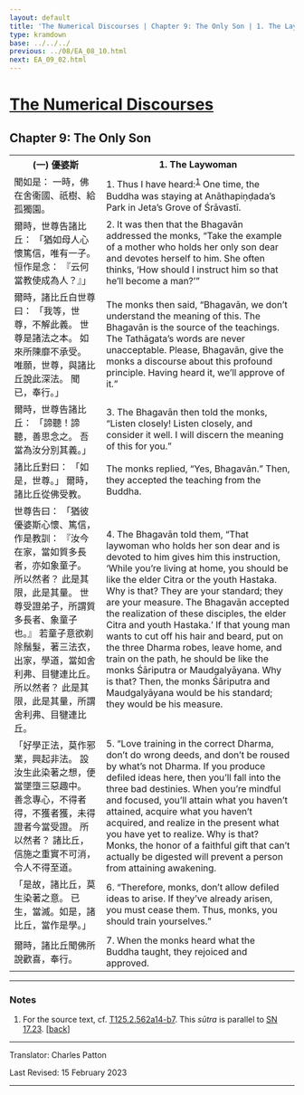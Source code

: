 ```yaml
---
layout: default
title: 'The Numerical Discourses | Chapter 9: The Only Son | 1. The Laywoman'
type: kramdown
base: ../../../
previous: ../08/EA_08_10.html
next: EA_09_02.html
---
```


<h1><a href='../index.html'>The Numerical Discourses</a></h1>
<h2>Chapter 9: The Only Son</h2>

<table class="trans">
  <th class='ch'>(一) 優婆斯</th>
  <th class='en'>1. The Laywoman</th>
  <tr>
    <td class='ch' title='T125.2.562a14'>聞如是： 一時，佛在舍衞國、祇樹、給孤獨園。</td>
    <td id='p1'>1. Thus I have heard:<sup id="ref1"><a href="#n1">1</a></sup> One time, the Buddha was staying at Anāthapiṇḍada’s Park in Jeta’s Grove of Śrāvastī.</td>
  </tr>
  <tr>
    <td class='ch' title='T125.2.562a15'>爾時，世尊告諸比丘： 「猶如母人心懷篤信，唯有一子。 恒作是念： 『云何當教使成為人？』」</td>
    <td id='p2'>2. It was then that the Bhagavān addressed the monks, “Take the example of a mother who holds her only son dear and devotes herself to him. She often thinks, ‘How should I instruct him so that he’ll become a man?’”</td>
  </tr>
  <tr>
    <td class='ch' title='T125.2.562a17'>爾時，諸比丘白世尊曰： 「我等，世尊，不解此義。 世尊是諸法之本。 如來所陳靡不承受。 唯願，世尊，與諸比丘說此深法。 聞已，奉行。」</td>
    <td>The monks then said, “Bhagavān, we don’t understand the meaning of this. The Bhagavān is the source of the teachings. The Tathāgata’s words are never unacceptable. Please, Bhagavān, give the monks a discourse about this profound principle. Having heard it, we’ll approve of it.”</td>
  </tr>
  <tr>
    <td class='ch' title='T125.2.562a20'>爾時，世尊告諸比丘： 「諦聽！諦聽，善思念之。 吾當為汝分別其義。」</td>
    <td id='p3'>3. The Bhagavān then told the monks, “Listen closely! Listen closely, and consider it well. I will discern the meaning of this for you.”</td>
  </tr>
  <tr>
    <td class='ch' title='T125.2.562a21'>諸比丘對曰： 「如是，世尊。」 爾時，諸比丘從佛受教。</td>
    <td>The monks replied, “Yes, Bhagavān.” Then, they accepted the teaching from the Buddha.</td>
  </tr>
  <tr>
    <td class='ch' title='T125.2.562a22'>世尊告曰： 「猶彼優婆斯心懷、篤信，作是教訓： 『汝今在家，當如質多長者，亦如象童子。 所以然者？ 此是其限，此是其量。 世尊受證弟子，所謂質多長者、象童子也。』 若童子意欲剃除鬚髮，著三法衣，出家，學道，當如舍利弗、目犍連比丘。 所以然者？ 此是其限，此是其量，所謂舍利弗、目犍連比丘。</td>
    <td id='p4'>4. The Bhagavān told them, “That laywoman who holds her son dear and is devoted to him gives him this instruction, ‘While you’re living at home, you should be like the elder Citra or the youth Hastaka. Why is that? They are your standard; they are your measure. The Bhagavān accepted the realization of these disciples, the elder Citra and youth Hastaka.’ If that young man wants to cut off his hair and beard, put on the three Dharma robes, leave home, and train on the path, he should be like the monks Śāriputra or Maudgalyāyana. Why is that? Then, the monks Śāriputra and Maudgalyāyana would be his standard; they would be his measure.</td>
  </tr>
  <tr>
    <td class='ch' title='T125.2.562a29'>「好學正法，莫作邪業，興起非法。 設汝生此染著之想，便當墜墮三惡趣中。 善念專心，不得者得，不獲者獲，未得證者今當受證。 所以然者？ 諸比丘，信施之重實不可消，令人不得至道。</td>
    <td id='p5'>5. “Love training in the correct Dharma, don’t do wrong deeds, and don’t be roused by what’s not Dharma. If you produce defiled ideas here, then you’ll fall into the three bad destinies. When you’re mindful and focused, you’ll attain what you haven’t attained, acquire what you haven’t acquired, and realize in the present what you have yet to realize. Why is that? Monks, the honor of a faithful gift that can’t actually be digested will prevent a person from attaining awakening.</td>
  </tr>
  <tr>
    <td class='ch' title='T125.2.562b4'>「是故，諸比丘，莫生染著之意。 已生，當滅。如是，諸比丘，當作是學。」</td>
    <td id='p6'>6. “Therefore, monks, don’t allow defiled ideas to arise. If they’ve already arisen, you must cease them. Thus, monks, you should train yourselves.”</td>
  </tr>
  <tr>
    <td class='ch' title='T125.2.562b6'>爾時，諸比丘聞佛所說歡喜，奉行。</td>
    <td id='p7'>7. When the monks heard what the Buddha taught, they rejoiced and approved.</td>
  </tr>
</table>

<hr/>

<h3 id="notes">Notes</h3>

<ol class="notes-list">
<li id="n1"><p>For the source text, cf. <a href="https://cbetaonline.dila.edu.tw/zh/T02n0125_p0562a14" target="_blank">T125.2.562a14-b7</a>. This <em>sūtra</em> is parallel to <a href="https://www.suttacentral.net/sn17.23" target="_blank">SN 17.23</a>. [<a href="#ref1">back</a>]</p></li>
</ol>
<hr/>

<p class="translator">Translator: Charles Patton</p>
<p class='revised'>Last Revised: 15 February 2023</p>

<hr/>